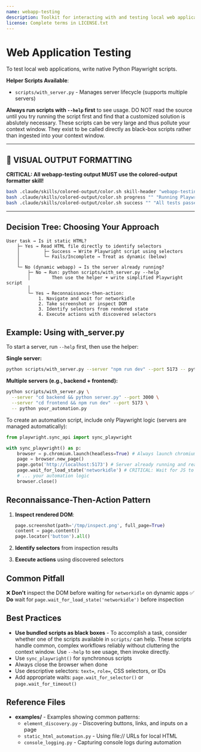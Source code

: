 ```yaml
---
name: webapp-testing
description: Toolkit for interacting with and testing local web applications using Playwright. Supports verifying frontend functionality, debugging UI behavior, capturing browser screenshots, and viewing browser logs.
license: Complete terms in LICENSE.txt
---
```


# Web Application Testing

To test local web applications, write native Python Playwright scripts.

**Helper Scripts Available**:
- `scripts/with_server.py` - Manages server lifecycle (supports multiple servers)

**Always run scripts with `--help` first** to see usage. DO NOT read the source until you try running the script first and find that a customized solution is abslutely necessary. These scripts can be very large and thus pollute your context window. They exist to be called directly as black-box scripts rather than ingested into your context window.

---

## 🎨 **VISUAL OUTPUT FORMATTING**

**CRITICAL: All webapp-testing output MUST use the colored-output formatter skill!**

```bash
bash .claude/skills/colored-output/color.sh skill-header "webapp-testing" "Testing web application..."
bash .claude/skills/colored-output/color.sh progress "" "Running Playwright tests"
bash .claude/skills/colored-output/color.sh success "" "All tests passed"
```

---

## Decision Tree: Choosing Your Approach

```
User task → Is it static HTML?
    ├─ Yes → Read HTML file directly to identify selectors
    │         ├─ Success → Write Playwright script using selectors
    │         └─ Fails/Incomplete → Treat as dynamic (below)
    │
    └─ No (dynamic webapp) → Is the server already running?
        ├─ No → Run: python scripts/with_server.py --help
        │        Then use the helper + write simplified Playwright script
        │
        └─ Yes → Reconnaissance-then-action:
            1. Navigate and wait for networkidle
            2. Take screenshot or inspect DOM
            3. Identify selectors from rendered state
            4. Execute actions with discovered selectors
```

## Example: Using with_server.py

To start a server, run `--help` first, then use the helper:

**Single server:**
```bash
python scripts/with_server.py --server "npm run dev" --port 5173 -- python your_automation.py
```

**Multiple servers (e.g., backend + frontend):**
```bash
python scripts/with_server.py \
  --server "cd backend && python server.py" --port 3000 \
  --server "cd frontend && npm run dev" --port 5173 \
  -- python your_automation.py
```

To create an automation script, include only Playwright logic (servers are managed automatically):
```python
from playwright.sync_api import sync_playwright

with sync_playwright() as p:
    browser = p.chromium.launch(headless=True) # Always launch chromium in headless mode
    page = browser.new_page()
    page.goto('http://localhost:5173') # Server already running and ready
    page.wait_for_load_state('networkidle') # CRITICAL: Wait for JS to execute
    # ... your automation logic
    browser.close()
```

## Reconnaissance-Then-Action Pattern

1. **Inspect rendered DOM**:
   ```python
   page.screenshot(path='/tmp/inspect.png', full_page=True)
   content = page.content()
   page.locator('button').all()
   ```

2. **Identify selectors** from inspection results

3. **Execute actions** using discovered selectors

## Common Pitfall

❌ **Don't** inspect the DOM before waiting for `networkidle` on dynamic apps
✅ **Do** wait for `page.wait_for_load_state('networkidle')` before inspection

## Best Practices

- **Use bundled scripts as black boxes** - To accomplish a task, consider whether one of the scripts available in `scripts/` can help. These scripts handle common, complex workflows reliably without cluttering the context window. Use `--help` to see usage, then invoke directly. 
- Use `sync_playwright()` for synchronous scripts
- Always close the browser when done
- Use descriptive selectors: `text=`, `role=`, CSS selectors, or IDs
- Add appropriate waits: `page.wait_for_selector()` or `page.wait_for_timeout()`

## Reference Files

- **examples/** - Examples showing common patterns:
  - `element_discovery.py` - Discovering buttons, links, and inputs on a page
  - `static_html_automation.py` - Using file:// URLs for local HTML
  - `console_logging.py` - Capturing console logs during automation